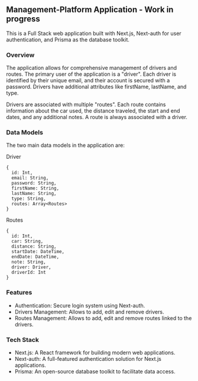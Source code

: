 ## Management-Platform Application - Work in progress
This is a Full Stack web application built with Next.js, Next-auth for user authentication, and Prisma as the database toolkit.

### Overview
The application allows for comprehensive management of drivers and routes. The primary user of the application is a "driver". Each driver is identified by their unique email, and their account is secured with a password. Drivers have additional attributes like firstName, lastName, and type.

Drivers are associated with multiple "routes". Each route contains information about the car used, the distance traveled, the start and end dates, and any additional notes. A route is always associated with a driver.

### Data Models
The two main data models in the application are:

Driver
```
{
  id: Int,
  email: String,
  password: String,
  firstName: String,
  lastName: String,
  type: String,
  routes: Array<Routes>
}
```
Routes
```
{
  id: Int,
  car: String,
  distance: String,
  startDate: DateTime,
  endDate: DateTime,
  note: String,
  driver: Driver,
  driverId: Int
}
```
### Features
- Authentication: Secure login system using Next-auth.
- Drivers Management: Allows to add, edit and remove drivers.
- Routes Management: Allows to add, edit and remove routes linked to the drivers.

### Tech Stack
- Next.js: A React framework for building modern web applications.
- Next-auth: A full-featured authentication solution for Next.js applications.
- Prisma: An open-source database toolkit to facilitate data access.
